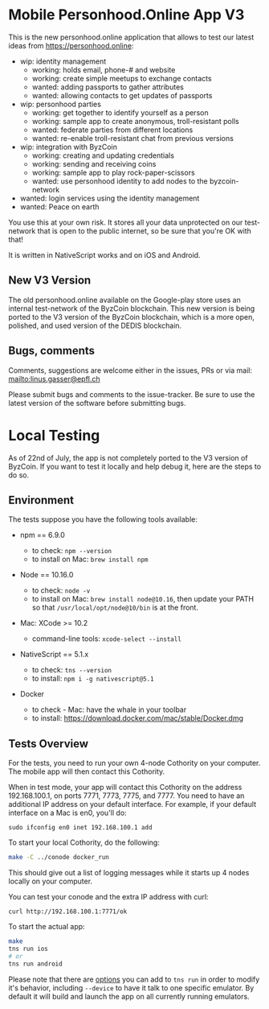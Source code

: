 # Mobile Personhood.Online App V3

This is the new personhood.online application that allows to test our latest ideas from https://personhood.online:

- wip: identity management
  - working: holds email, phone-# and website
  - working: create simple meetups to exchange contacts
  - wanted: adding passports to gather attributes 
  - wanted: allowing contacts to get updates of passports
- wip: personhood parties
  - working: get together to identify yourself as a person
  - working: sample app to create anonymous, troll-resistant polls
  - wanted: federate parties from different locations
  - wanted: re-enable troll-resistant chat from previous versions
- wip: integration with ByzCoin
  - working: creating and updating credentials
  - working: sending and receiving coins
  - working: sample app to play rock-paper-scissors
  - wanted: use personhood identity to add nodes to the byzcoin-network  
- wanted: login services using the identity management
- wanted: Peace on earth

You use this at your own risk. It stores all your data unprotected on our test-network that is open to the public internet, 
so be sure that you're OK with that!

It is written in NativeScript works and on iOS and Android.

## New V3 Version

The old personhood.online available on the Google-play store uses an internal test-network of the ByzCoin
blockchain. This new version is being ported to the V3 version of the ByzCoin blockchain, which is a more open, 
polished, and used version of the DEDIS blockchain.

## Bugs, comments

Comments, suggestions are welcome either in the issues, PRs or via mail: <mailto:linus.gasser@epfl.ch>

Please submit bugs and comments to the issue-tracker. Be sure to use the latest version of the software before
submitting bugs.

# Local Testing

As of 22nd of July, the app is not completely ported to the V3 version of ByzCoin. If you want to test it
locally and help debug it, here are the steps to do so.

## Environment

The tests suppose you have the following tools available:

- npm == 6.9.0
    - to check: `npm --version`
    - to install on Mac: `brew install npm`

- Node == 10.16.0
    - to check: `node -v`
    - to install on Mac: `brew install node@10.16`, then update your PATH so that `/usr/local/opt/node@10/bin` is at the front.

- Mac: XCode >= 10.2
    - command-line tools: `xcode-select --install`

- NativeScript == 5.1.x
    - to check: `tns --version`
    - to install: `npm i -g nativescript@5.1`
    
- Docker
    - to check - Mac: have the whale in your toolbar
    - to install: https://download.docker.com/mac/stable/Docker.dmg  

## Tests Overview

For the tests, you need to run your own 4-node Cothority on your computer. The mobile app will then
contact this Cothority.

When in test mode, your app will contact this Cothority on the address 192.168.100.1, on ports 7771, 7773,
7775, and 7777. You need to have an additional IP address on your default interface. For example, if your
default interface on a Mac is en0, you'll do:

```
sudo ifconfig en0 inet 192.168.100.1 add
```

To start your local Cothority, do the following:

```bash
make -C ../conode docker_run
```

This should give out a list of logging messages while it starts up 4 nodes locally on your computer.

You can test your conode and the extra IP address with curl:

```
curl http://192.168.100.1:7771/ok
```

To start the actual app:

```bash
make
tns run ios
# or
tns run android
```

Please note that there are [options](https://docs.nativescript.org/tooling/docs-cli/project/testing/run) you
can add to `tns run` in order to modify it's behavior, including
`--device` to have it talk to one specific emulator. By default it will build and launch the
app on all currently running emulators.